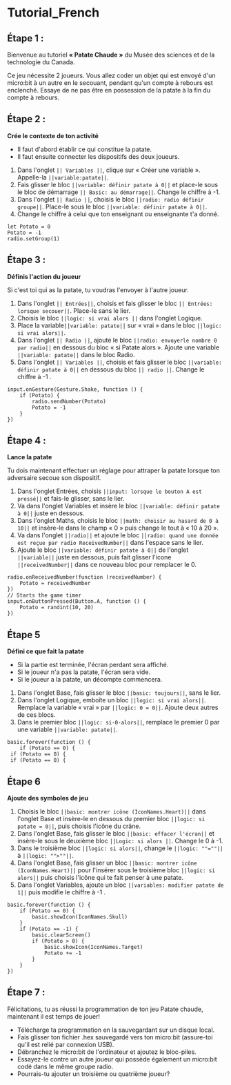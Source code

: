 # Tutorial_French

## Étape 1 :
Bienvenue au tutoriel **« Patate Chaude »** du Musée des sciences et de la technologie du Canada.

Ce jeu nécessite 2 joueurs. Vous allez coder un objet qui est envoyé d'un micro:bit à un autre en le secouant, pendant qu'un compte à rebours est enclenché. 
Essaye de ne pas être en possession de la patate à la fin du compte à rebours. 



## Étape 2 :
**Crée le contexte de ton activité**

- Il faut d'abord établir ce qui constitue la patate.
- Il faut ensuite connecter les dispositifs des deux joueurs.


1.	Dans l'onglet ``|| Variables ||``, clique sur « Créer une variable ». Appelle-la ``||variable:patate||``.
2.	Fais glisser le bloc ``||variable: définir patate à 0||`` et place-le sous le bloc de démarrage ``|| Basic: au démarrage||``. Change le chiffre à -1.
3.	Dans l'onglet ``|| Radio ||``, choisis le bloc ``||radio: radio définir groupe||``. Place-le sous le bloc ``||variable: définir patate à 0||``.
4.	Change le chiffre à celui que ton enseignant ou enseignante t'a donné.

```blocks
let Potato = 0
Potato = -1
radio.setGroup(1)
``` 


## Étape 3 :
**Définis l'action du joueur**

Si c'est toi qui as la patate, tu voudras l'envoyer à l'autre joueur. 
1.	Dans l'onglet ``|| Entrées||``, choisis et fais glisser le bloc ``|| Entrées: lorsque secouer||``. Place-le sans le lier.
2.	Choisis le bloc ``||logic: si vrai alors ||`` dans l'onglet Logique.
3.	Place la variable``||variable: patate||``  sur « vrai » dans le bloc ``||logic: si vrai alors||``.
4.	Dans l'onglet ``|| Radio ||``, ajoute le bloc ``||radio: envoyerle nombre 0 par radio||`` en dessous du bloc « si Patate alors ». Ajoute une variable ``||variable: patate||`` dans le bloc Radio.
5.	Dans l'onglet ``|| Variables ||``, choisis et fais glisser le bloc ``||variable: définir patate à 0||`` en dessous du bloc ``|| radio ||``. Change le chiffre à -1 .


```blocks 
input.onGesture(Gesture.Shake, function () {
    if (Potato) {
        radio.sendNumber(Potato)
        Potato = -1
    }
})
```

## Étape 4 :
**Lance la patate**

Tu dois maintenant effectuer un réglage pour attraper la patate lorsque ton adversaire secoue son dispositif.
1. Dans l'onglet Entrées, choisis ``||input: lorsque le bouton A est pressé||`` et fais-le glisser, sans le lier.
2. Va dans l'onglet Variables et insère le bloc ``||variable: définir patate à 0||`` juste en dessous.
3. Dans l'onglet Maths, choisis le bloc ``||math: choisir au hasard de 0 à 10||`` et insère-le dans le champ « 0 » puis change le tout à « 10 à 20  ».
4. Va dans l'onglet ``||radio||``  et ajoute le bloc ``||radio: quand une donnée est reçue par radio ReceivedNumber||`` dans l'espace sans le lier. 
5. Ajoute le bloc ``||variable: définir patate à 0||`` de l'onglet ``||variable||`` juste en dessous, puis fait glisser l'icone ``||receivedNumber||`` dans ce nouveau bloc pour remplacer le 0. 

```blocks
radio.onReceivedNumber(function (receivedNumber) {
    Potato = receivedNumber
})
// Starts the game timer
input.onButtonPressed(Button.A, function () {
    Potato = randint(10, 20)
})
```


## Étape 5
**Défini ce que fait la patate** 

- 	Si la partie est terminée, l'écran perdant sera affiché. 
- 	Si le joueur n'a pas la patate, l'écran sera vide.
- 	Si le joueur a la patate, un décompte commencera.

1.	Dans l'onglet Base, fais glisser le bloc ``||basic: toujours||``, sans le lier.
2.	Dans l'onglet Logique, emboîte un bloc ``||logic: si vrai alors||``. Remplace la variable « vrai » par ``||logic: 0 = 0||``. Ajoute deux autres de ces blocs.
3.	Dans le premier bloc ``||logic: si-0-alors||``, remplace le premier 0 par une variable ``||variable: patate||``.

```blocks
basic.forever(function () {
    if (Potato == 0) {
 if (Potato == 0) {
 if (Potato == 0) {
 ```


## Étape 6
**Ajoute des symboles de jeu**

1. Choisis le bloc ``||basic: montrer icône (IconNames.Heart)||``  dans l'onglet Base et insère-le en dessous du premier bloc ``||logic: si patate = 0||``, puis choisis l'icône du crâne.
2. Dans l'onglet Base, fais glisser le bloc ``||basic: effacer l'écran||`` et insère-le sous le deuxième bloc ``||Logic: si alors ||``. Change le 0 à -1.
2. Dans le troisième bloc ``||logic: si alors||``, change le ``||logic: ""=""||``à ``||logic: "">""||``.
3. Dans l'onglet Base, fais glisser un bloc ``||basic: montrer icône (IconNames.Heart)||`` pour l'insérer sous le troisième bloc ``||logic: si alors||`` puis choisis l'icône qui te fait penser à une patate.
4. Dans l'onglet Variables, ajoute un bloc ``||variables: modifier patate de 1||`` puis modifie le chiffre à -1 .


```blocks
basic.forever(function () {
    if (Potato == 0) {
        basic.showIcon(IconNames.Skull)
    }
    if (Potato == -1) {
        basic.clearScreen()
        if (Potato > 0) {
            basic.showIcon(IconNames.Target)
            Potato += -1
        }
    }
})
```

## Étape 7 :
Félicitations, tu as réussi la programmation de ton jeu Patate chaude, maintenant il est temps de jouer! 
- Télécharge ta programmation en la sauvegardant sur un disque local.
- Fais glisser ton fichier .hex sauvegardé vers ton micro:bit (assure-toi qu'il est relié par connexion USB).
- Débranchez le micro:bit de l'ordinateur et ajoutez le bloc-piles.
- Essayez-le contre un autre joueur qui possède également un micro:bit codé dans le même groupe radio.
- Pourrais-tu ajouter un troisième ou quatrième joueur?

